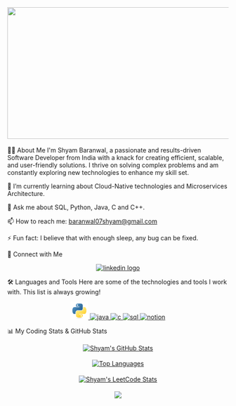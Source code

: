 <div align="center">
<img src="https://media.giphy.com/media/dWesBcTLavkZuG35MI/giphy.gif" width="600" height="300"/>
</div>

👨‍💻 About Me
I'm Shyam Baranwal, a passionate and results-driven Software Developer from India with a knack for creating efficient, scalable, and user-friendly solutions. I thrive on solving complex problems and am constantly exploring new technologies to enhance my skill set.

🌱 I’m currently learning about Cloud-Native technologies and Microservices Architecture.

🤔 Ask me about SQL, Python, Java, C and C++.

📫 How to reach me: baranwal07shyam@gmail.com

⚡ Fun fact: I believe that with enough sleep, any bug can be fixed.

🤝 Connect with Me
<p align="center">
<a href="https://www.linkedin.com/in/baranwal07shyam/" target="_blank">
<img src="https://raw.githubusercontent.com/maurodesouza/profile-readme-generator/master/src/assets/icons/social/linkedin/default.svg" width="52" height="40" alt="linkedin logo"  />
</a>
</p>

🛠️ Languages and Tools
Here are some of the technologies and tools I work with. This list is always growing!

<p align="center">
<a href="https://www.python.org" target="_blank" rel="noreferrer"> <img src="https://raw.githubusercontent.com/devicons/devicon/master/icons/python/python-original.svg" alt="python" width="40" height="40"/> </a>
<a href="https://www.java.com" target="_blank" rel="noreferrer"> <img src="https://www.google.com/search?q=https://raw.githubusercontent.com/devicons/devicon/master/icons/java/java-original.svg" alt="java" width="40" height="40"/> </a>
<a href="https://www.cprogramming.com/" target="_blank" rel="noreferrer"> <img src="https://www.google.com/search?q=https://raw.githubusercontent.com/devicons/devicon/master/icons/c/c-original.svg" alt="c" width="40" height="40"/> </a>
<a href="https://www.mysql.com/" target="_blank" rel="noreferrer"> <img src="https://www.google.com/search?q=https://raw.githubusercontent.com/devicons/devicon/master/icons/mysql/mysql-original-wordmark.svg" alt="sql" width="40" height="40"/> </a>
<a href="https://www.notion.so/" target="_blank" rel="noreferrer"> <img src="https://www.google.com/search?q=https://raw.githubusercontent.com/devicons/devicon/master/icons/notion/notion-original.svg" alt="notion" width="40" height="40"/> </a>
</p>

📊 My Coding Stats & GitHub Stats
<div align="center">

<a href="https://github.com/Shyam7705">
<img align="center" src="https://github-readme-stats.vercel.app/api?username=Shyam7705&show_icons=true&theme=tokyonight&hide_border=true&include_all_commits=true&count_private=true" alt="Shyam's GitHub Stats" />
</a>
<br/><br/>
<a href="https://github.com/Shyam7705">
<img align="center" src="https://github-readme-stats.vercel.app/api/top-langs/?username=Shyam7705&layout=compact&theme=tokyonight&hide_border=true" alt="Top Languages" />
</a>
<br/><br/>
<a href="https://www.google.com/search?q=https://leetcode.com/Shyamac/">
<img align="center" src="https://www.google.com/search?q=https://leetcode-stats-card.herokuapp.com/Shyamac" alt="Shyam's LeetCode Stats" />
</a>
<br/><br/>
<a href="https://auth.geeksforgeeks.org/user/baranwal8k15/">
<img align="center" src="https://gfg-readme-stats.vercel.app/api?user_id=baranwal8k15&theme=tokyonight&hide_border=true"/>
</a>

</div>
